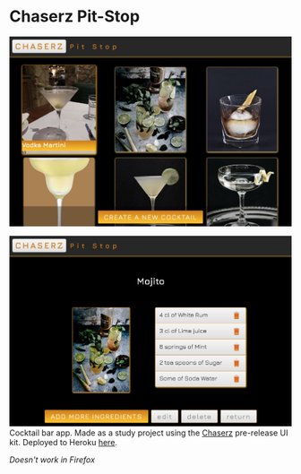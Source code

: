 # Chaserz Pit-Stop

![Main view][main]

![Mojito][cocktail]
Cocktail bar app. Made as a study project using the [Chaserz](https://github.com/d-mv/chaserz) pre-release UI kit. Deployed to Heroku [here](https://chaserz-pit-stop.herokuapp.com/).



*Doesn't work in Firefox*

[main]: https://github.com/d-mv/chaserz-pit-stop/raw/master/screenshots/chaserz_pit-stop_2.jpg 'Main view'
[cocktail]: https://github.com/d-mv/chaserz-pit-stop/raw/master/screenshots/chaserz_pit-stop_1.jpg 'Cocktail view'